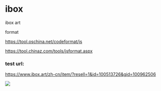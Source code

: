 # ibox
ibox art

format

https://tool.oschina.net/codeformat/js

https://tool.chinaz.com/tools/jsformat.aspx

### test url:
https://www.ibox.art/zh-cn/item/?resell=1&id=100513726&gid=100962506

<img src="https://zhazhaxia.github.io/public/img/jingfei_2018.jpg" />
